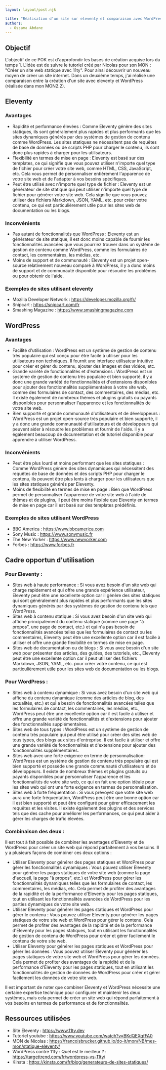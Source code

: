 ```yaml
---
layout: layout/post.njk

title: "Réalisation d'un site sur eleventy et comparaison avec WordPress"
authors:
  - Ossama Abdane
---
```


## Objectif
L'objectif de ce POK est d'approfondir les bases de création acquise lors du temps 1. L'idée est de suivre le tutoriel créé par Nicolas pour son MON : "Créer un site web statique avec 11ty". Pour ainsi découvrir un nouveau moyen de créer un site internet.
Dans un deuxième temps, j'ai réalisé une comparaison entre la création d'un site avec eleventy et WordPress (réalisée dans mon MON2.2). 


## Eleventy 

### Avantages

* Rapidité et performance élevées : Comme Eleventy génère des sites statiques, ils sont généralement plus rapides et plus performants que les sites dynamiques générés par des systèmes de gestion de contenu comme WordPress. Les sites statiques ne nécessitent pas de requêtes de base de données ou de scripts PHP pour charger le contenu, ils sont donc plus rapides à charger pour les utilisateurs.
* Flexibilité en termes de mise en page : Eleventy est basé sur des templates, ce qui signifie que vous pouvez utiliser n'importe quel type de fichier pour créer votre site web, comme HTML, CSS, JavaScript, etc. Cela vous permet de personnaliser entièrement l'apparence de votre site web et de l'adapter à vos besoins spécifiques.
* Peut être utilisé avec n'importe quel type de fichier : Eleventy est un générateur de site statique qui peut utiliser n'importe quel type de fichier pour générer votre site web. Cela signifie que vous pouvez utiliser des fichiers Markdown, JSON, YAML, etc. pour créer votre contenu, ce qui est particulièrement utile pour les sites web de documentation ou les blogs.


### Inconvénients 

* Pas autant de fonctionnalités que WordPress : Eleventy est un générateur de site statique, il est donc moins capable de fournir les fonctionnalités avancées que vous pourriez trouver dans un système de gestion de contenu comme WordPress, comme les formulaires de contact, les commentaires, les médias, etc.
* Moins de support et de communauté : Eleventy est un projet open-source relativement nouveau comparé à WordPress, il y a donc moins de support et de communauté disponible pour résoudre les problèmes ou pour obtenir de l'aide.

### Exemples de sites utilisant eleventy

* Mozilla Developer Network : https://developer.mozilla.org/fr/
* Snipcart : https://snipcart.com/fr
* Smashing Magazine : https://www.smashingmagazine.com

## WordPress 

### Avantages

* Facilité d'utilisation : WordPress est un système de gestion de contenu très populaire qui est conçu pour être facile à utiliser pour les utilisateurs non techniques. Il fournit une interface utilisateur intuitive pour créer et gérer du contenu, ajouter des images et des vidéos, etc.
* Grande variété de fonctionnalités et d'extensions : WordPress est un système de gestion de contenu très populaire et bien supporté, il y a donc une grande variété de fonctionnalités et d'extensions disponibles pour ajouter des fonctionnalités supplémentaires à votre site web, comme des formulaires de contact, des commentaires, des médias, etc. Il existe également de nombreux thèmes et plugins gratuits ou payants disponibles pour personnaliser l'apparence et les fonctionnalités de votre site web.
* Bien supporté et grande communauté d'utilisateurs et de développeurs : WordPress est un projet open-source très populaire et bien supporté, il y a donc une grande communauté d'utilisateurs et de développeurs qui peuvent aider à résoudre les problèmes et fournir de l'aide. Il y a également beaucoup de documentation et de tutoriel disponible pour apprendre à utiliser WordPress.

### Inconvénients 

* Peut être plus lourd et moins performant que les sites statiques : Comme WordPress génère des sites dynamiques qui nécessitent des requêtes de base de données et des scripts PHP pour charger le contenu, ils peuvent être plus lents à charger pour les utilisateurs que les sites statiques générés par Eleventy.
* Moins de flexibilité en termes de mise en page : Bien que WordPress permet de personnaliser l'apparence de votre site web à l'aide de thèmes et de plugins, il peut être moins flexible que Eleventy en termes de mise en page car il est basé sur des templates prédéfinis.

### Exemples de sites utilisant WordPress

* BBC America : https://www.bbcamerica.com
* Sony Music : https://www.sonymusic.fr
* The New Yorker : https://www.newyorker.com
* Forbes : https://www.forbes.fr


## Cadre opportun d'utilisation 

### Pour Eleventy :

* Sites web à haute performance : Si vous avez besoin d'un site web qui charge rapidement et qui offre une grande expérience utilisateur, Eleventy peut être une excellente option car il génère des sites statiques qui sont généralement plus rapides et plus performants que les sites dynamiques générés par des systèmes de gestion de contenu tels que WordPress.
* Sites web à contenu statique : Si vous avez besoin d'un site web qui affiche principalement du contenu statique (comme une page "à propos", une page de contact, etc.) et qui n'a pas besoin de fonctionnalités avancées telles que les formulaires de contact ou les commentaires, Eleventy peut être une excellente option car il est facile à utiliser et offre une grande flexibilité en termes de mise en page.
* Sites web de documentation ou de blogs : Si vous avez besoin d'un site web pour présenter des articles, des guides, des tutoriels, etc., Eleventy peut être une excellente option car il peut utiliser des fichiers Markdown, JSON, YAML, etc. pour créer votre contenu, ce qui est particulièrement utile pour les sites web de documentation ou les blogs.

### Pour WordPress :

* Sites web à contenu dynamique : Si vous avez besoin d'un site web qui affiche du contenu dynamique (comme des articles de blog, des actualités, etc.) et qui a besoin de fonctionnalités avancées telles que les formulaires de contact, les commentaires, les médias, etc., WordPress peut être une excellente option car il est facile à utiliser et offre une grande variété de fonctionnalités et d'extensions pour ajouter des fonctionnalités supplémentaires.
* Sites web de tous types : WordPress est un système de gestion de contenu très populaire qui peut être utilisé pour créer des sites web de tous types, des blogs aux sites d'entreprise. Il est facile à utiliser et offre une grande variété de fonctionnalités et d'extensions pour ajouter des fonctionnalités supplémentaires.
* Sites web avec une forte exigence en terme de personnalisation: WordPress est un système de gestion de contenu très populaire qui est bien supporté et possède une grande communauté d'utilisateurs et de développeurs. Il existe de nombreux thèmes et plugins gratuits ou payants disponibles pour personnaliser l'apparence et les fonctionnalités de votre site web, ce qui en fait une option idéale pour les sites web qui ont une forte exigence en termes de personnalisation.
* Sites web à forte fréquentation : Si vous prévoyez que votre site web aura une forte fréquentation, WordPress peut être une bonne option car il est bien supporté et peut être configuré pour gérer efficacement les requêtes et les visites. Il existe également des plugins et des services tels que des cache pour améliorer les performances, ce qui peut aider à gérer les charges de trafic élevées.

### Combinaison des deux :

Il est tout à fait possible de combiner les avantages d'Eleventy et de WordPress pour créer un site web qui répond parfaitement à vos besoins. Il y a plusieurs façons de combiner ces deux options :

* Utiliser Eleventy pour générer des pages statiques et WordPress pour gérer les fonctionnalités dynamiques : Vous pouvez utiliser Eleventy pour générer les pages statiques de votre site web (comme la page d'accueil, la page "à propos", etc.) et WordPress pour gérer les fonctionnalités dynamiques telles que les formulaires de contact, les commentaires, les médias, etc. Cela permet de profiter des avantages de la rapidité et de la performance d'Eleventy pour les pages statiques, tout en utilisant les fonctionnalités avancées de WordPress pour les parties dynamiques de votre site web.
* Utiliser Eleventy pour générer les pages statiques et WordPress pour gérer le contenu : Vous pouvez utiliser Eleventy pour générer les pages statiques de votre site web et WordPress pour gérer le contenu. Cela permet de profiter des avantages de la rapidité et de la performance d'Eleventy pour les pages statiques, tout en utilisant les fonctionnalités de gestion de contenu de WordPress pour créer et gérer facilement le contenu de votre site web.
* Utiliser Eleventy pour générer les pages statiques et WordPress pour gérer les données : Vous pouvez utiliser Eleventy pour générer les pages statiques de votre site web et WordPress pour gérer les données. Cela permet de profiter des avantages de la rapidité et de la performance d'Eleventy pour les pages statiques, tout en utilisant les fonctionnalités de gestion de données de WordPress pour créer et gérer facilement les données de votre site web.

Il est important de noter que combiner Eleventy et WordPress nécessite une certaine expertise technique pour configurer et maintenir les deux systèmes, mais cela permet de créer un site web qui répond parfaitement à vos besoins en termes de performance et de fonctionnalités.

## Ressources utilisées 

* Site Eleventy : https://www.11ty.dev
* Tutoriel youtube : https://www.youtube.com/watch?v=BKdQEXqfFA0
* MON de Nicolas : https://francoisbrucker.github.io/do-it/mon/NB/mes-mon/statique-eleventy/
* WordPress contre 11ty : Quel est le meilleur ? : https://targettrend.com/fr/wordpress-vs-11ty/
* Kinsta : https://kinsta.com/fr/blog/generateurs-de-sites-statiques/